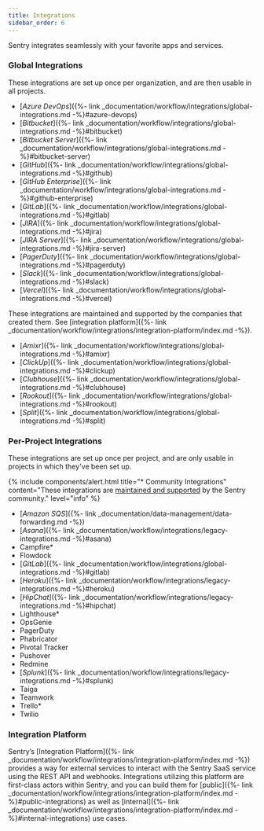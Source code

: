 ```yaml
---
title: Integrations
sidebar_order: 6
---
```


Sentry integrates seamlessly with your favorite apps and services.

### Global Integrations

These integrations are set up once per organization, and are then usable in all projects.

-   [_Azure DevOps_]({%- link _documentation/workflow/integrations/global-integrations.md -%}#azure-devops)
-   [_Bitbucket_]({%- link _documentation/workflow/integrations/global-integrations.md -%}#bitbucket)
-   [_Bitbucket Server_]({%- link _documentation/workflow/integrations/global-integrations.md -%}#bitbucket-server)
-   [_GitHub_]({%- link _documentation/workflow/integrations/global-integrations.md -%}#github)
-   [_GitHub Enterprise_]({%- link _documentation/workflow/integrations/global-integrations.md -%}#github-enterprise)
-   [_GitLab_]({%- link _documentation/workflow/integrations/global-integrations.md -%}#gitlab)
-   [_JIRA_]({%- link _documentation/workflow/integrations/global-integrations.md -%}#jira)
-   [_JIRA Server_]({%- link _documentation/workflow/integrations/global-integrations.md -%}#jira-server)
-   [_PagerDuty_]({%- link _documentation/workflow/integrations/global-integrations.md -%}#pagerduty)
-   [_Slack_]({%- link _documentation/workflow/integrations/global-integrations.md -%}#slack)
-   [_Vercel_]({%- link _documentation/workflow/integrations/global-integrations.md -%}#vercel)

These integrations are maintained and supported by the companies that created them. See [integration platform]({%- link _documentation/workflow/integrations/integration-platform/index.md -%}).

-   [_Amixr_]({%- link _documentation/workflow/integrations/global-integrations.md -%}#amixr)
-   [_ClickUp_]({%- link _documentation/workflow/integrations/global-integrations.md -%}#clickup)
-   [_Clubhouse_]({%- link _documentation/workflow/integrations/global-integrations.md -%}#clubhouse)
-   [_Rookout_]({%- link _documentation/workflow/integrations/global-integrations.md -%}#rookout)
-   [_Split_]({%- link _documentation/workflow/integrations/global-integrations.md -%}#split)

### Per-Project Integrations

These integrations are set up once per project, and are only usable in projects in which they've been set up. 

{% include components/alert.html
  title="* Community Integrations"
  content="These integrations are [maintained and supported](https://forum.sentry.io) by the Sentry community."
  level="info"
%}

-   [_Amazon SQS_]({%- link _documentation/data-management/data-forwarding.md -%})
-   [_Asana_]({%- link _documentation/workflow/integrations/legacy-integrations.md -%}#asana)
-   Campfire*
-   Flowdock
-   [_GitLab_]({%- link _documentation/workflow/integrations/global-integrations.md -%}#gitlab)
-   [_Heroku_]({%- link _documentation/workflow/integrations/legacy-integrations.md -%}#heroku)
-   [_HipChat_]({%- link _documentation/workflow/integrations/legacy-integrations.md -%}#hipchat)
-   Lighthouse*
-   OpsGenie
-   PagerDuty
-   Phabricator
-   Pivotal Tracker
-   Pushover
-   Redmine
-   [_Splunk_]({%- link _documentation/workflow/integrations/legacy-integrations.md -%}#splunk)
-   Taiga
-   Teamwork
-   Trello*
-   Twilio


### Integration Platform

Sentry’s [Integration Platform]({%- link _documentation/workflow/integrations/integration-platform/index.md -%}) provides a way for external services to interact with the Sentry SaaS service using the REST API and webhooks. Integrations utilizing this platform are first-class actors within Sentry, and you can build them for [public]({%- link _documentation/workflow/integrations/integration-platform/index.md -%}#public-integrations) as well as [internal]({%- link _documentation/workflow/integrations/integration-platform/index.md -%}#internal-integrations) use cases.
